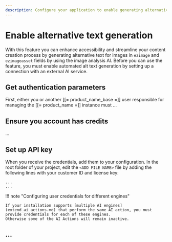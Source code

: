 ```yaml
---
description: Configure your application to enable generating alternative text for images.
---
```


# Enable alternative text generation

With this feature you can enhance accessibility and streamline your content creation process by generating alternative text for images in `ezimage` and `ezimageasset` fields by using the image analysis AI.
Before you can use the feature, you must enable automated alt text generation by setting up a connection with an external AI service.

## Get authentication parameters

First, either you or another [[= product_name_base =]] user responsible for managing the [[= product_name =]] instance must ...

## Ensure you account has credits

...

## Set up API key

When you receive the credentials, add them to your configuration.
In the root folder of your project, edit the `<ADD FILE NAME>` file by adding the following lines with your customer ID and license key: 

```
...
...
```

!!! note "Configuring user credentials for different engines"

    If your installation supports [multiple AI engines](extend_ai_actions.md) that perform the same AI action, you must provide credentials for each of these engines.
    Otherwise some of the AI Actions will remain inactive.

## ...